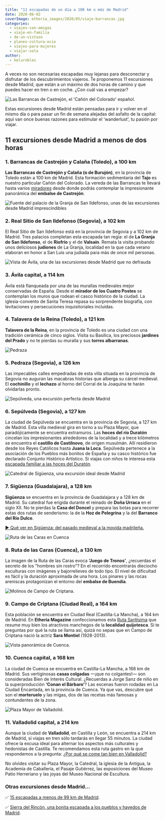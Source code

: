 ```yaml
---
title: "11 escapadas de un día a 100 km o más de Madrid"
date: 2020-06-02
coverImage: etheria_images/2020/05/viaje-barrancas.jpg
categories: 
  - viajes-con-amigas
  - viaje-en-familia
  - de-un-vistazo
  - planes-cultura-ocio
  - viajes-para-mujeres
  - viajar-sola
author: 
  - kelurobles
---
```


A veces no son necesarias escapadas muy lejanas para desconectar y disfrutar de los 
descubrimientos viajeros. Te proponemos 11 excursiones desde Madrid, que están a un 
máximo de dos horas de camino y que puedes hacer en tren o en coche. ¿Con cuál vas a 
empezar? 

![Las Barrancas de Castrejón, el 'Cañón del Colorado' español.](etheria_images/2020/05/viaje-barrancas.jpg "Las Barrancas de Castrejón, el 'Cañón del Colorado' español. © Javier Álamo")

Estas excursiones desde Madrid están pensadas para ir y volver en el mismo día o para 
pasar un fin de semana alejadas del asfalto de la capital: aquí van once buenas razones 
para estimular el 'wanderlust', tu pasión por viajar. 

## 11 excursiones desde Madrid a menos de dos horas

### 1\. Barrancas de Castrejón y Calaña (Toledo), a 100 km

**Las Barrancas de Castrejón y Calaña (o de Burujón)**, en la provincia de Toledo están 
a 100 km de Madrid. Esta formación sedimentaria del **Tajo** es nuestro particular Cañón 
del Colorado. La vereda de las Barrancas te llevará hasta varios [miradores](https://goo.gl/maps/UyyJtkG6ZrCKXMUm6) 
desde donde podrás contemplar la impresionante panorámica del **embalse de Castrejón**. 

![Fuente del palacio de la Granja de San Ildefonso, unas de las excursiones desde Madrid imprescindibles](etheria_images/2020/05/granja-san-ildefonso-segovia-900x600.jpg "Fuente del palacio de la Granja de San Ildefonso. © BarbeeAnne")

### 2\. Real Sitio de San Ildefonso (Segovia), a 102 km

El Real Sitio de San Ildefonso está en la provincia de Segovia y a 102 km de Madrid. 
Tres palacios completan esta escapada tan regia: el de **La Granja de San Ildefonso**, 
el de **Riofrío** y el de **Valsaín**. Remata la visita probando unos deliciosos 
**judiones** de La Granja, localidad en la que cada verano elaboran en honor a San Luis 
una judiada para más de once mil personas. 

![Vista de Ávila, una de las excursiones desde Madrid que no defrauda](etheria_images/2020/05/viaje-avila.jpg "Ávila. © Alex Olzheim")

### 3\. Ávila capital, a 114 km

Ávila está flanqueada por una de las murallas medievales mejor conservadas de España. 
Desde el **mirador de los Cuatro Postes** se contemplan los muros que rodean el casco 
histórico de la ciudad. La iglesia-convento de Santa Teresa repasa su sorprendente 
biografía, con levitaciones y persecuciones inquisitoriales incluidas. 

### 4\. Talavera de la Reina (Toledo), a 121 km

**Talavera de la Reina**, en la provincia de Toledo es una ciudad con una tradición 
cerámica de cinco siglos. Visita su Basílica, los preciosos **jardines del Prado** y no 
te pierdas su muralla y sus **torres albarranas**. 

![Pedraza](etheria_images/2020/05/viaje-segovia-pedraza-900x675.jpg "Pedraza. © Kelu Robles")

### 5\. Pedraza (Segovia), a 126 km

Las impecables calles empedradas de esta villa situada en la provincia de Segovia no 
auguran las macabras historias que alberga su cárcel medieval. El **cochinillo** y el 
**lechazo** al horno del Corral de la Joaquina te harán olvidarlas pronto. 

![Sepúlveda, una excursión perfecta desde Madrid](etheria_images/2020/05/viaje-segovia-sepulveda.jpg "Sepúlveda. © Kelu Robles")

### 6\. Sepúlveda (Segovia), a 127 km

La ciudad de Sepúlveda se encuentra en la provincia de Segovia, a 127 km de Madrid. Esta 
villa medieval gira en torno a su Plaza Mayor, que paradójicamente se encuentra 
extramuros. Las **hoces del río Duratón** cincelan los impresionantes alrededores de la 
localidad y a trece kilómetros se encuentra el **castillo de Castilnovo**, de origen 
musulmán. Allí residieron desde los Reyes Católicos hasta **Juana la Loca**. Sepúlveda 
pertenece a la asociación de los Pueblos más bonitos de España y su casco histórico fue 
declarado Conjunto Histórico Artístico. Si viajas con niños te interesa esta [escapada 
familiar a las hoces del 
Duratón](https://etheriamagazine.com/2019/07/11/sepulveda-y-las-hoces-del-duraton-viaje-en-familia/). 

![Catedral de Sigüenza, una excursión ideal desde Madrid](etheria_images/2020/05/viajes-catedral-siguenza.jpg "Catedral de Sigüenza. © Cesarez")

### 7\. Sigüenza (Guadalajara), a 128 km

**Sigüenza** se encuentra en la provincia de Guadalajara y a 128 km de Madrid. Su 
catedral fue erigida durante el reinado de **Doña Urraca** en el siglo XII. No te 
pierdas la **Casa del Doncel** y prepara las botas para recorrer estas dos rutas de 
senderismo: la de la **Hoz de Pelegrina** y la del **Barranco del Río Dulce**. 

[▶️ Qué ver en Sigüenza: del pasado medieval a la movida madrileña.](https://etheriamagazine.com/2020/12/14/que-ver-donde-comer-en-siguenza/)

![Ruta de las Caras en Cuenca](etheria_images/2020/05/viaje-ruta-caras-900x541.jpg "Ruta de las Caras en Cuenca. © Diego Delso")

### 8\. Ruta de las Caras (Cuenca), a 130 km

La imagen de la Ruta de las Caras evoca **‘Juego de Tronos’**, ¿recuerdas el secreto de 
los "hombres sin rostro"? En el recorrido encontrarás dieciocho esculturas con imágenes 
y bajorrelieves de todo tipo. El nivel de dificultad es fácil y la duración aproximada 
de una hora. Los pinares y las rocas areniscas protagonizan el entorno del **embalse de 
Buendía**. 

![Molinos de Campo de Criptana.](etheria_images/2020/05/viaje-campo-criptana.jpg "Molinos de Campo de Criptana. © Kelu Robles")

### 9\. Campo de Criptana (Ciudad Real), a 164 km

Esta población se encuentra en Ciudad Real (Castilla-La Mancha), a 164 km de Madrid. En 
**Etheria Magazine** confeccionamos esta [Ruta 
Saritísima](https://etheriamagazine.com/2019/04/08/ruta-sara-montiel-campo-de-criptana/) 
que resume muy bien los atractivos manchegos de la **localidad quijotesca**. Si te 
preguntas por qué la ruta se llama así, quizá no sepas que en Campo de Criptana nació la 
actriz **Sara Montiel** (1928-2013). 

![Vista panorámica de Cuenca.](etheria_images/2020/05/escapada-cuenca.jpg "Vista panorámica de Cuenca. © Eduardo Casajús Gorostiaga/ Unsplash")

### 10\. Cuenca capital, a 168 km

La ciudad de Cuenca se encuentra en Castilla-La Mancha, a 168 km de Madrid. Sus 
vertiginosas **casas colgadas** —¡que no colgantes!— son consideradas Bien de Interés 
Cultural. ¿Recuerdas a Jorge Sanz de niño en la superproducción **‘Conan el Bárbaro’**? 
Las escenas fueron rodadas en La Ciudad Encantada, en la provincia de Cuenca. Ya que 
vas, descubre qué son el **morteruelo** y las migas, dos de las recetas más famosas y 
contundentes de la zona. 

![Plaza Mayor de Valladolid.](etheria_images/2020/05/viaje-valladolid.jpg "Plaza Mayor de Valladolid. © Kelu Robles")

### 11\. Valladolid capital, a 214 km

Aunque la ciudad de **Valladolid**, en Castilla y León, se encuentra a 214 km de Madrid, 
si viajas en tren sólo tardarás en llegar 55 minutos. La ciudad ofrece la excusa ideal 
para alternar los aspectos más culturales y hedonistas de Castilla. Te recomendamos esta 
ruta gastro en la que respondemos a la pregunta: [¿Por qué se come tan bien en 
Valladolid?](https://etheriamagazine.com/2019/01/31/bares-imprescindibles-finde-valladolid/) 

No olvides visitar su Plaza Mayor, la Catedral, la iglesia de la Antigua, la Academia de 
Caballería, el Pasaje Gutiérrez, las exposiciones del Museo Patio Herreriano y las joyas 
del Museo Nacional de Escultura. 

### Otras excursiones desde Madrid...

✅ [15 escapadas a menos de 99 km de 
Madrid](https://etheriamagazine.com/2020/05/20/15-escapadas-a-menos-de-99-km-de-madrid/). 

✅ [Sierra del Rincón, una bonita escapada a los pueblos y hayedos de 
Madrid](https://etheriamagazine.com/2020/09/15/pueblos-mas-bonitos-y-rutas-en-sierra-del-rincon-madrid/).
